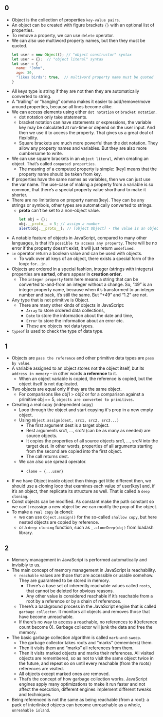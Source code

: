 ## 0
- Object is the collection of properties `key-value pairs`.
- An object can be created with figure brackets `{}` with an optional list of properties.
- To remove a property, we can use `delete` operator.
- We can also use multiword property names, but then they must be quoted.
  ```javascript
  let user = new Object(); // "object constructor" syntax
  let user = {};  // "object literal" syntax
  let user = {
    name: "John",
    age: 30,  
    "likes birds": true,  // multiword property name must be quoted
  }
  ```
- All keys type is string if they are not then they are automatically converted to string.
- A “trailing” or “hanging” comma makes it easier to add/remove/move around properties, because all lines become alike.
- We can access elements using either `dot notation` or `bracket notation`.
  - dot notation only take statements.
  - bracket notation can have statements or expressions, the variable key may be calculated at run-time or depend on the user input. And then we use it to access the property. That gives us a great deal of flexibility.
  - Square brackets are much more powerful than the dot notation. They allow any property names and variables. But they are also more cumbersome to write.
- We can use square brackets in an `object literal`, when creating an object. That’s called `computed properties`.
  - The meaning of a computed property is simple: [key] means that the property name should be taken from key.
- If properties have the same names as variables, then we can just use the var name. The use-case of making a property from a variable is so common, that there’s a special property value shorthand to make it shorter.
- There are no limitations on property names(key). They can be any strings or symbols, other types are automatically converted to strings.
  - __proto__ can’t be set to a non-object value.
    ```javascript
    let obj = {};
    obj.__proto__ = 5; // assign a number
    alert(obj.__proto__); // [object Object] - the value is an object, didn't work as intended
    ```
- A notable feature of objects in JavaScript, compared to many other languages, is that it’s `possible to access any property`. There will be no error if the property doesn’t exist, it will just return `undefined`.
- `in` operator return a boolean value and can be used with objects.
  - To walk over all keys of an object, there exists a special form of the loop: `for..in`.
- Objects are ordered in a special fashion, integer (strings with integers) properties are **sorted**, others appear in **creation order**.
  - The `integer property` term here means a string that can be converted to-and-from an integer without a change. So, “49” is an integer property name, because when it’s transformed to an integer number and back, it’s still the same. But “+49” and “1.2” are not.
- Any type that is not primitive is Object.
  - There are many other kinds of objects in JavaScript:
    - `Array` to store ordered data collections,
    - `Date` to store the information about the date and time,
    - `Error` to store the information about an error etc.
    - These are objects not data types.
- `typeof` is used to check the type of data type.


## 1
- Objects are `pass the reference` and other primitive data types are `pass by value`.
- A variable assigned to an object stores not the object itself, but its `address in memory` – in other words **a reference** to it.
  - When an object variable is copied, the reference is copied, but the object itself is not duplicated.
- Two objects are equal only if they are the same object.
  - For comparisons like obj1 > obj2 or for a comparison against a primitive obj == 5, `objects are converted to primitives`.
- Creating a real copy (independent copy)
  - Loop through the object and start copying it's prop in a new empty object.
  - Using `Object.assign(dest, src1, src2, src3...)`
    - The first argument dest is a target object.
    - Rest arguments src1, ..., srcN (can be as many as needed) are source objects.
    - It copies the properties of all source objects src1, ..., srcN into the target dest. In other words, properties of all arguments starting from the second are copied into the first object.
    - The call returns dest.
  - We can also use spread operator.
    - ```javascript
      clone = {...user}
      ```
- If we have Object inside object then things get little different then, we should use a cloning loop that examines each value of user[key] and, if it’s an object, then replicate its structure as well. That is called a `deep cloning`.
- Const objects can be modified. As constant make the path constant so we can't reassign a new object be we can modify the prop of the object.
- To make a `real copy` (a clone):
  - we can use `Object.assign()` for the so-called `shallow copy`, but here nested objects are copied by reference.
  - or a `deep cloning` function, such as `_.cloneDeep(obj)` from loadash library.


## 2
- Memory management in JavaScript is performed automatically and invisibly to us.
- The main concept of memory management in JavaScript is reachability.
  - `reachable` values are those that are accessible or usable somehow. They are guaranteed to be stored in memory.
    - There’s a base set of inherently reachable values  called `roots`, that cannot be deleted for obvious reasons.
    - Any other value is considered reachable if it’s reachable from a root by a reference or by a chain of references.
  - There’s a background process in the JavaScript engine that is called `garbage collector`. It monitors all objects and removes those that have become unreachable.
  - If there’s no way to access a reachable, no references to it(reference count become 0). Garbage collector will junk the data and free the memory.
- The basic garbage collection algorithm is called `mark-and-sweep`.
  - The garbage collector takes roots and “marks” (remembers) them.
  - Then it visits them and “marks” all references from them.
  - Then it visits marked objects and marks their references. All visited objects are remembered, so as not to visit the same object twice in the future, and repeat so on until every reachable (from the roots) references are visited.
  - All objects except marked ones are removed.
  - That’s the concept of how garbage collection works. JavaScript engines apply many optimizations to make it run faster and not affect the execution, different engines implement different tweaks and techniques.
- Being referenced is not the same as being reachable (from a root): a pack of interlinked objects can become unreachable as a whole, `unreahable island`.


